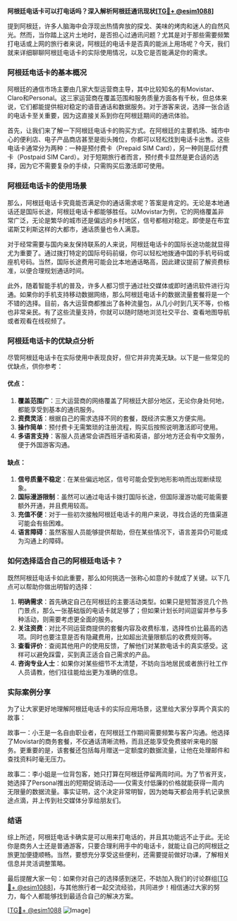 **阿根廷电话卡可以打电话吗？深入解析阿根廷通讯现状[[TG💪+ @esim1088](https://t.me/s/esim1088)]**

提到阿根廷，许多人脑海中会浮现出热情奔放的探戈、美味的烤肉和迷人的自然风光。然而，当你踏上这片土地时，是否担心过通讯问题？尤其是对于那些需要频繁打电话或上网的旅行者来说，阿根廷的电话卡是否真的能派上用场呢？今天，我们就来详细聊聊阿根廷电话卡的实际使用情况，以及它是否能满足你的需求。

### 阿根廷电话卡的基本概况

阿根廷的通信市场主要由几家大型运营商主导，其中比较知名的有Movistar、Claro和Personal。这三家运营商在覆盖范围和服务质量方面各有千秋，但总体来说，它们都能提供相对稳定的语音通话和数据服务。对于游客来说，选择一张合适的电话卡至关重要，因为这直接关系到你在阿根廷期间的通讯体验。

首先，让我们来了解一下阿根廷电话卡的购买方式。在阿根廷的主要机场、城市中心的便利店、电子产品商店甚至是街头摊位，你都可以轻松找到电话卡出售。这些电话卡通常分为两种：一种是预付费卡（Prepaid SIM Card），另一种则是后付费卡（Postpaid SIM Card）。对于短期旅行者而言，预付费卡显然是更合适的选择，因为它不需要复杂的手续，只需购买后激活即可使用。

### 阿根廷电话卡的使用场景

那么，阿根廷电话卡究竟能否满足你的通话需求呢？答案是肯定的。无论是本地通话还是国际长途，阿根廷电话卡都能够胜任。以Movistar为例，它的网络覆盖非常广泛，无论是繁华的城市还是偏远的乡村地区，信号都相对稳定。即使是在布宜诺斯艾利斯这样的大都市，通话质量也令人满意。

对于经常需要与国内亲友保持联系的人来说，阿根廷电话卡的国际长途功能就显得尤为重要了。通过拨打特定的国际号码前缀，你可以轻松地拨通中国的手机号码或座机号码。当然，国际长途费用可能会比本地通话略高，因此建议提前了解资费标准，以便合理规划通话时间。

此外，随着智能手机的普及，许多人都习惯于通过社交媒体或即时通讯软件进行沟通。如果你的手机支持移动数据网络，那么阿根廷电话卡的数据流量套餐将是一个不错的选择。目前，各大运营商都推出了各种流量包，从几小时到几天不等，价格也非常亲民。有了这些流量支持，你就可以随时随地浏览社交平台、查看地图导航或者观看在线视频了。

### 阿根廷电话卡的优缺点分析

尽管阿根廷电话卡在实际使用中表现良好，但它并非完美无缺。以下是一些常见的优缺点，供你参考：

#### 优点：
1. **覆盖范围广**：三大运营商的网络覆盖了阿根廷大部分地区，无论你身处何地，都能享受到基本的通讯服务。
2. **资费灵活**：根据自己的需求选择不同的套餐，既经济实惠又方便实用。
3. **操作简单**：预付费卡无需繁琐的注册流程，购买后按照说明激活即可使用。
4. **多语言支持**：客服人员通常会讲西班牙语和英语，部分地方还会有中文服务，便于外国游客沟通。

#### 缺点：
1. **信号质量不稳定**：在某些偏远地区，信号可能会受到地形影响而出现断续现象。
2. **国际漫游限制**：虽然可以通过电话卡拨打国际长途，但国际漫游功能可能需要额外开通，并且费用较高。
3. **充值不便**：对于一些初次接触阿根廷电话卡的用户来说，寻找合适的充值渠道可能会有些困难。
4. **语言障碍**：虽然客服人员能够提供帮助，但在某些情况下，语言差异仍可能成为沟通上的障碍。

### 如何选择适合自己的阿根廷电话卡？

既然阿根廷电话卡如此重要，那么如何挑选一张称心如意的卡就成了关键。以下几点可以帮助你做出明智的选择：

1. **明确需求**：首先确定自己在阿根廷的主要活动类型。如果只是短暂游览几个热门景点，那么一张基础版的电话卡就足够了；但如果计划长时间逗留并参与多种活动，则需要考虑更全面的服务。
2. **关注资费**：对比不同运营商提供的套餐内容及收费标准，选择性价比最高的选项。同时也要注意是否有隐藏费用，比如超出流量限额后的收费规则等。
3. **查看评价**：查阅其他用户的使用反馈，了解他们对某款电话卡的真实感受。这样可以避免踩雷，买到真正适合自己需求的产品。
4. **咨询专业人士**：如果你对某些细节不太清楚，不妨向当地居民或者旅行社工作人员请教，他们往往能给出更为准确的信息。

### 实际案例分享

为了让大家更好地理解阿根廷电话卡的实际应用场景，这里给大家分享两个真实的故事：

故事一：小王是一名自由职业者，在阿根廷工作期间需要频繁与客户沟通。他选择了Movistar的商务套餐，不仅通话清晰流畅，而且还能享受免费接听来电的服务。更重要的是，该套餐还包括每月赠送一定额度的数据流量，让他在处理邮件和查找资料时毫无压力。

故事二：李小姐是一位背包客，她只打算在阿根廷停留两周时间。为了节省开支，她选择了Personal推出的短期促销活动——仅需支付低廉的价格就能获得一周内无限量的数据流量。事实证明，这个决定非常明智，因为她每天都会用手机记录旅途点滴，并上传到社交媒体分享给朋友们。

### 结语

综上所述，阿根廷电话卡确实是可以用来打电话的，并且其功能远不止于此。无论你是商务人士还是普通游客，只要合理利用手中的电话卡，就能让自己的阿根廷之旅更加便捷顺畅。当然，要想充分享受这些便利，还需要提前做好功课，了解相关信息并灵活调整策略。

最后提醒大家一句：如果你对自己的选择感到迷茫，不妨加入我们的讨论群组[[TG💪+ @esim1088](https://t.me/s/esim1088)]，与其他旅行者一起交流经验，共同进步！相信通过大家的努力，每个人都能够找到最适合自己的解决方案。

[[TG💪+ @esim1088](https://t.me/s/esim1088) ![Image](https://i.postimg.cc/4NQfJmqS/Snipaste-2025-05-13-00-14-12.png)]
